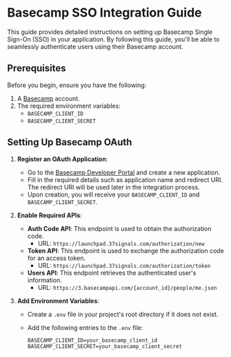 # Basecamp SSO Integration Guide

This guide provides detailed instructions on setting up Basecamp Single Sign-On (SSO) in your application. By following this guide, you'll be able to seamlessly authenticate users using their Basecamp account.

## Prerequisites

Before you begin, ensure you have the following:

1. A [Basecamp](https://basecamp.com/) account.
2. The required environment variables:
   - `BASECAMP_CLIENT_ID`
   - `BASECAMP_CLIENT_SECRET`

## Setting Up Basecamp OAuth

1. **Register an OAuth Application**:
   - Go to the [Basecamp Developer Portal](https://integrate.37signals.com/) and create a new application.
   - Fill in the required details such as application name and redirect URI. The redirect URI will be used later in the integration process.
   - Upon creation, you will receive your `BASECAMP_CLIENT_ID` and `BASECAMP_CLIENT_SECRET`.

2. **Enable Required APIs**:
   - **Auth Code API**: This endpoint is used to obtain the authorization code.
     - URL: `https://launchpad.37signals.com/authorization/new`
   - **Token API**: This endpoint is used to exchange the authorization code for an access token.
     - URL: `https://launchpad.37signals.com/authorization/token`
   - **Users API**: This endpoint retrieves the authenticated user's information.
     - URL: `https://3.basecampapi.com/{account_id}/people/me.json`

3. **Add Environment Variables**:
   - Create a `.env` file in your project's root directory if it does not exist.
   - Add the following entries to the `.env` file:

     ```env
     BASECAMP_CLIENT_ID=your_basecamp_client_id
     BASECAMP_CLIENT_SECRET=your_basecamp_client_secret
     ```
